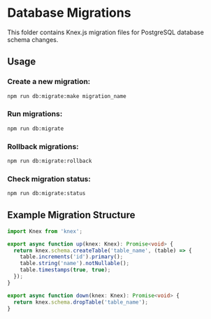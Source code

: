 # Database Migrations

This folder contains Knex.js migration files for PostgreSQL database schema changes.

## Usage

### Create a new migration:
```bash
npm run db:migrate:make migration_name
```

### Run migrations:
```bash
npm run db:migrate
```

### Rollback migrations:
```bash
npm run db:migrate:rollback
```

### Check migration status:
```bash
npm run db:migrate:status
```

## Example Migration Structure

```typescript
import Knex from 'knex';

export async function up(knex: Knex): Promise<void> {
  return knex.schema.createTable('table_name', (table) => {
    table.increments('id').primary();
    table.string('name').notNullable();
    table.timestamps(true, true);
  });
}

export async function down(knex: Knex): Promise<void> {
  return knex.schema.dropTable('table_name');
}
```
